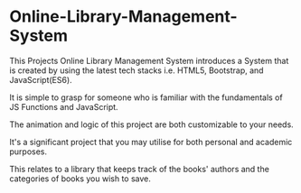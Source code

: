 # Online-Library-Management-System
This Projects Online Library Management System introduces a System that is created by using the latest tech stacks i.e. HTML5, Bootstrap, and JavaScript(ES6).

It is simple to grasp for someone who is familiar with the fundamentals of JS Functions and JavaScript. 

The animation and logic of this project are both customizable to your needs.

It's a significant project that you may utilise for both personal and academic purposes.

This relates to a library that keeps track of the books' authors and the categories of books you wish to save.

